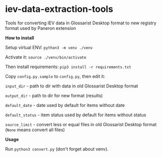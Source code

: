 # iev-data-extraction-tools
Tools for converting IEV data in Glossarist Desktop format to new registry format used by Paneron extension

**How to install**

Setup virtual ENV:
`python3 -m venv ./venv`

Activate it:
`source ./venv/bin/activate`

Then install requirements:
`pip3 install -r requirements.txt`

Copy `config.py.sample` to `config.py`, then edit it:

`input_dir` - path to dir with data in old Glossarist Desktop format

`output_dir` - path to dir for new format (results)

`default_date` - date used by default for items without date

`default_status` - item status used by default for items without status

`source_limit` - convert less or equal files in old Glossarist Desktop format (`None` means convert all files)

**Usage**

Run `python3 convert.py` (don't forget about venv).
